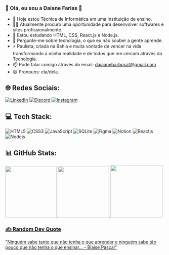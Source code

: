 ### 💫 Olá, eu sou a Daiane Farias 👋

- 🔭 Hoje estou Técnica de Informática em uma instituição de ensino.<br>
- 👯‍♂️ Atualmente procuro uma oportunidade para desenvolver softwares e sites profissionalmente.<br>
- 🌱 Estou estudando HTML, CSS, React.js e Node.js.<br>
- 💬  Pergunte-me sobre tecnologia, o que eu não souber a gente aprende.<br>
- ⚡ Paulista, criada na Bahia e muita vontade de vencer na vida transformando a minha realidade e de todos que me cercam através da Tecnologia.<br>
- 📫 Pode falar comigo através do email: daiaanebarbosaf@gmail.com<br>
- 😄 Pronouns: ela/dela.<br>

## 🌐 Redes Sociais:
[![LinkedIn](https://img.shields.io/badge/LinkedIn-%230077B5.svg?logo=linkedin&logoColor=white)](https://linkedin.com/in/daiaanebarbosaf)
[![Discord](https://img.shields.io/badge/Discord-%237289DA.svg?logo=discord&logoColor=white)](https://discord.com/users/daiaanebarbosaf#9926)
[![Instagram](https://img.shields.io/badge/Instagram-%23E4405F.svg?logo=Instagram&logoColor=white)](https://instagram.com/daiaanebarbosaf)
<br>

## 💻 Tech Stack:
![HTML5](https://img.shields.io/badge/html5-%23E34F26.svg?style=flat&logo=html5&logoColor=white) 
![CSS3](https://img.shields.io/badge/css3-%231572B6.svg?style=flat&logo=css3&logoColor=white)
![JavaScript](https://img.shields.io/badge/javascript-%23323330.svg?style=flat&logo=javascript&logoColor=%23F7DF1E) 
![SQLite](https://img.shields.io/badge/sqlite-%2307405e.svg?style=flat&logo=sqlite&logoColor=white)	
![Figma](https://img.shields.io/badge/figma-%23F24E1E.svg?style=flat&logo=figma&logoColor=white) 
![Notion](https://img.shields.io/badge/Notion-%23000000.svg?style=flat&logo=notion&logoColor=white)
![Reactjs](https://img.shields.io/badge/React-%23000000.svg?style=flat&logo=react&logoColor=whit)
![Nodejs]([https://img.shields.io/badge/React-%23000000.svg?style=flat&logo=react&logoColor=whit](https://camo.githubusercontent.com/cbdc90067739c38b703ece61fc9df2bc0ae21d8b9994e5463fff4102b69d9874/68747470733a2f2f696d672e736869656c64732e696f2f62616467652f2d4e6f64654a532d3035313232413f7374796c653d666c6174266c6f676f3d6e6f64652e6a73))


## 📊 GitHub Stats:
<div>
  <a href="https://github.com/daiaanebarbosaf">
  <img height="162em" src="https://github-readme-stats.vercel.app/api?username=daiaanebarbosaf&show_icons=true&theme=material-palenight&include_all_commits=true&count_private=true"/>
  <img height="162em" src="https://github-readme-streak-stats.herokuapp.com/?user=daiaanebarbosaf&theme=material-palenight&hide_border=false"/>   
  <img height="165em" src="https://github-readme-stats.vercel.app/api/top-langs/?username=daiaanebarbosaf&layout=compact&langs_count=7&theme=material-palenight"/>
</div>

### ✍️ Random Dev Quote
  <p>"Ninguém sabe tanto que não tenha o que aprender e ninguém sabe tão pouco que não tenha o que ensinar... - Blaise Pascal"</p>


